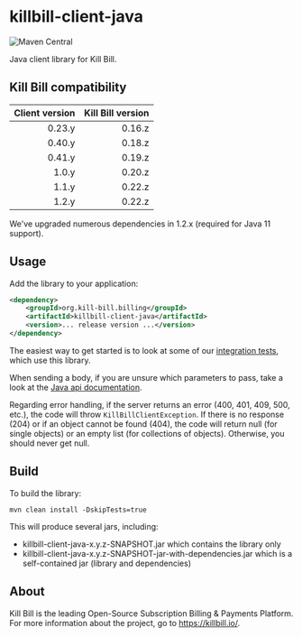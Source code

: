 # killbill-client-java
![Maven Central](https://img.shields.io/maven-central/v/org.kill-bill.billing/killbill-client-java?color=blue&label=Maven%20Central)

Java client library for Kill Bill.

## Kill Bill compatibility

| Client version | Kill Bill version |
| -------------: | ----------------: |
| 0.23.y         | 0.16.z            |
| 0.40.y         | 0.18.z            |
| 0.41.y         | 0.19.z            |
| 1.0.y          | 0.20.z            |
| 1.1.y          | 0.22.z            |
| 1.2.y          | 0.22.z            |

We've upgraded numerous dependencies in 1.2.x (required for Java 11 support).

## Usage

Add the library to your application:

```xml
<dependency>
    <groupId>org.kill-bill.billing</groupId>
    <artifactId>killbill-client-java</artifactId>
    <version>... release version ...</version>
</dependency>
```

The easiest way to get started is to look at some of our [integration tests](https://github.com/killbill/killbill/tree/master/profiles/killbill/src/test/java/org/killbill/billing/jaxrs), which use this library.

When sending a body, if you are unsure which parameters to pass, take a look at the [Java api documentation](https://killbill.github.io/slate/?java#).

Regarding error handling, if the server returns an error (400, 401, 409, 500, etc.), the code will throw `KillBillClientException`. If there is no response (204) or if an object cannot be found (404), the code will return null (for single objects) or an empty list (for collections of objects). Otherwise, you should never get null.

## Build

To build the library:

```
mvn clean install -DskipTests=true
```

This will produce several jars, including:

* killbill-client-java-x.y.z-SNAPSHOT.jar which contains the library only
* killbill-client-java-x.y.z-SNAPSHOT-jar-with-dependencies.jar which is a self-contained jar (library and dependencies)

## About

Kill Bill is the leading Open-Source Subscription Billing & Payments Platform. For more information about the project, go to https://killbill.io/.

